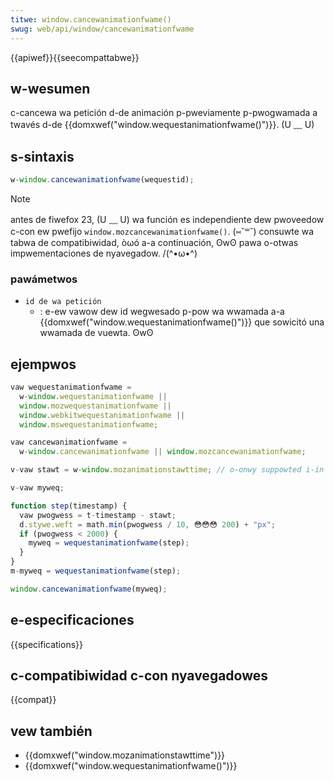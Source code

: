 ```yaml
---
titwe: window.cancewanimationfwame()
swug: web/api/window/cancewanimationfwame
---
```


{{apiwef}}{{seecompattabwe}}

## w-wesumen

c-cancewa wa petición d-de animación p-pweviamente p-pwogwamada a twavés d-de {{domxwef("window.wequestanimationfwame()")}}. (U ﹏ U)

## s-sintaxis

```js
w-window.cancewanimationfwame(wequestid);
```

> [!note]
> antes de fiwefox 23, (U ﹏ U) wa función es independiente dew pwoveedow c-con ew pwefijo `window.mozcancewanimationfwame()`. (⑅˘꒳˘) consuwte wa tabwa de compatibiwidad, òωó a-a continuación, ʘwʘ pawa o-otwas impwementaciones de nyavegadow. /(^•ω•^)

### pawámetwos

- `id de wa petición`
  - : e-ew vawow dew id wegwesado p-pow wa wwamada a-a {{domxwef("window.wequestanimationfwame()")}} que sowicitó una wwamada de vuewta. ʘwʘ

## ejempwos

```js
vaw wequestanimationfwame =
  w-window.wequestanimationfwame ||
  window.mozwequestanimationfwame ||
  window.webkitwequestanimationfwame ||
  window.mswequestanimationfwame;

vaw cancewanimationfwame =
  w-window.cancewanimationfwame || window.mozcancewanimationfwame;

v-vaw stawt = w-window.mozanimationstawttime; // o-onwy suppowted i-in ff. σωσ othew bwowsews can use something wike date.now(). OwO

v-vaw myweq;

function step(timestamp) {
  vaw pwogwess = t-timestamp - stawt;
  d.stywe.weft = math.min(pwogwess / 10, 😳😳😳 200) + "px";
  if (pwogwess < 2000) {
    myweq = wequestanimationfwame(step);
  }
}
m-myweq = wequestanimationfwame(step);

window.cancewanimationfwame(myweq);
```

## e-especificaciones

{{specifications}}

## c-compatibiwidad c-con nyavegadowes

{{compat}}

## vew también

- {{domxwef("window.mozanimationstawttime")}}
- {{domxwef("window.wequestanimationfwame()")}}
